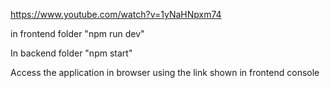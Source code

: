 https://www.youtube.com/watch?v=1yNaHNpxm74

in frontend folder
"npm run dev"

In backend folder
"npm start"

Access the application in browser using the link shown in frontend console

